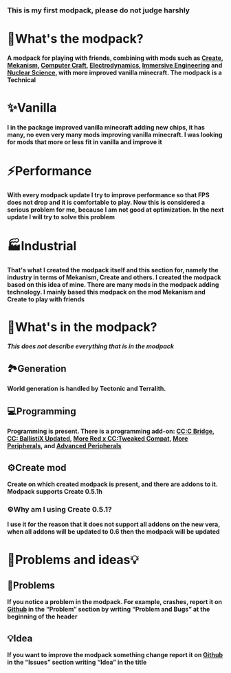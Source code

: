 ### This is my first modpack, please do not judge harshly

# 🌋What's the modpack?
****A modpack for playing with friends, combining with mods such as 
[Create](https://modrinth.com/mod/create), 
[Mekanism](https://modrinth.com/mod/mekanism), 
[Computer Craft](https://modrinth.com/mod/cc-tweaked), 
[Electrodynamics](https://modrinth.com/mod/electrodynamics), 
[Immersive Engineering](https://modrinth.com/mod/immersiveengineering/versions) and 
[Nuclear Science](https://modrinth.com/mod/nuclear-science), 
with more improved vanilla minecraft. The modpack is a Technical****

# ✨Vanilla
****I in the package improved vanilla minecraft adding new chips, it has many, no even very many mods improving vanilla minecraft. I was looking for mods that more or less fit in vanilla and improve it****

# ⚡Performance
**With every modpack update I try to improve performance so that FPS does not drop and it is comfortable to play. Now this is considered a serious problem for me, because I am not good at optimization. In the next update I will try to solve this problem**

# 🏭Industrial
**That's what I created the modpack itself and this section for, namely the industry in terms of Mekanism, Create and others. I created the modpack based on this idea of mine. There are many mods in the modpack adding technology. I mainly based this modpack on the mod Mekanism and Create to play with friends**

# 🤔What's in the modpack?
**_This does not describe everything that is in the modpack_**
## 🏞️Generation
**World generation is handled by Tectonic and Terralith.**

## 💻Programming
**Programming is present. There is a programming add-on: 
[CC:C Bridge](https://modrinth.com/mod/cccbridge), 
[CC: BallistiX Updated](https://modrinth.com/mod/cc-ballistix-updated), 
[More Red x CC:Tweaked Compat](https://modrinth.com/mod/more-red-x-cc-tweaked-compat),
[More Peripherals](https://modrinth.com/mod/more-peripherals), and 
[Advanced Peripherals](https://modrinth.com/mod/advancedperipherals)**

## ⚙️Create mod
**Create on which created modpack is present, and there are addons to it. Modpack supports Create 0.5.1h**

### ⚙️Why am I using Create 0.5.1?
**I use it for the reason that it does not support all addons on the new vera, when all addons will be updated to 0.6 then the modpack will be updated**

# 🚨Problems and ideas💡

## 🚨Problems
**If you notice a problem in the modpack. For example, crashes, report it on [Github](https://github.com/DocktorWindows/Create-Vanilla-Technology) in the “Problem” section by writing “Problem and Bugs” at the beginning of the header**

## 💡Idea
**If you want to improve the modpack something change report it on [Github](https://github.com/DocktorWindows/Create-Vanilla-Technology) in the “Issues” section writing “Idea” in the title**
